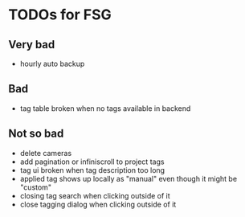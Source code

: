 # TODOs for FSG

## Very bad

- hourly auto backup

## Bad

- tag table broken when no tags available in backend

## Not so bad

- delete cameras
- add pagination or infiniscroll to project tags
- tag ui broken when tag description too long
- applied tag shows up locally as "manual" even though it might be "custom"
- closing tag search when clicking outside of it
- close tagging dialog when clicking outside of it
